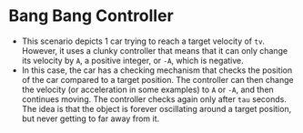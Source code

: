 # Bang Bang Controller

- This scenario depicts 1 car trying to reach a target velocity of `tv`.
  However, it uses a clunky controller that means that it can only change its
  velocity by `A`, a positive integer, or `-A`, which is negative.
- In this case, the car has a checking mechanism that checks the position of the
  car compared to a target position. The controller can then change the velocity
  (or acceleration in some examples) to `A` or `-A`, and then continues moving.
  The controller checks again only after `tau` seconds. The idea is that the
  object is forever oscillating around a target position, but never getting to
  far away from it.
